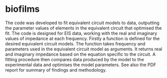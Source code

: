 # biofilms
The code was developed to fit equivalent circuit models to
data, outputting the parameter values of elements in the equivalent
circuit that optimised the fit. The code is designed
for EIS data, working with the real and imaginary values of
impedance at each frequency. Firstly a function is defined for
the desired equivalent circuit models. The function takes frequency
and parameters used in the equivalent circuit model
as arguments. It returns real and imaginary impedance based
on the equation specific to the circuit. A fitting procedure then
compares data produced by the model to the experimental data
and optimises the model parameters. See also the PDF report for summary of findings and methodology.
